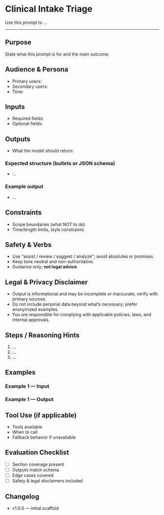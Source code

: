 # Clinical Intake Triage

Use this prompt to …

---
## Purpose
State what this prompt is for and the main outcome.
## Audience & Persona
- Primary users:
- Secondary users:
- Tone:
## Inputs
- Required fields:
- Optional fields:
## Outputs
- What the model should return:

### Expected structure (bullets or JSON schema)
- …

### Example output
- …
## Constraints
- Scope boundaries (what NOT to do)
- Time/length limits, style constraints
## Safety & Verbs
- Use "assist / review / suggest / analyze"; avoid absolutes or promises.
- Keep tone neutral and non-authoritative.
- Guidance only; **not legal advice**.
## Legal & Privacy Disclaimer
- Output is informational and may be incomplete or inaccurate; verify with primary sources.
- Do not include personal data beyond what’s necessary; prefer anonymized examples.
- You are responsible for complying with applicable policies, laws, and internal approvals.
## Steps / Reasoning Hints
1) …
2) …
3) …
## Examples
### Example 1 — Input
### Example 1 — Output
## Tool Use (if applicable)
- Tools available
- When to call
- Fallback behavior if unavailable
## Evaluation Checklist
- [ ] Section coverage present
- [ ] Outputs match schema
- [ ] Edge cases covered
- [ ] Safety & legal disclaimers included
## Changelog
- v1.0.0 — initial scaffold
